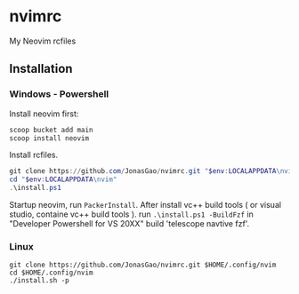 # nvimrc
My Neovim rcfiles

## Installation

### Windows - Powershell

Install neovim first:

```powershell
scoop bucket add main
scoop install neovim
```

Install rcfiles.

```powershell
git clone https://github.com/JonasGao/nvimrc.git "$env:LOCALAPPDATA\nvim"
cd "$env:LOCALAPPDATA\nvim"
.\install.ps1
```

Startup neovim, run `PackerInstall`.
After install vc++ build tools ( or visual studio, containe vc++ build tools ). run `.\install.ps1 -BuildFzf` in "Developer Powershell for VS 20XX" build 'telescope navtive fzf'.

### Linux

```shell
git clone https://github.com/JonasGao/nvimrc.git $HOME/.config/nvim
cd $HOME/.config/nvim
./install.sh -p
```
